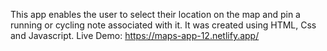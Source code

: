 This app enables the user to select their location on the map and pin a running or cycling note associated with it. It was created using HTML, Css and Javascript.
Live Demo: https://maps-app-12.netlify.app/
